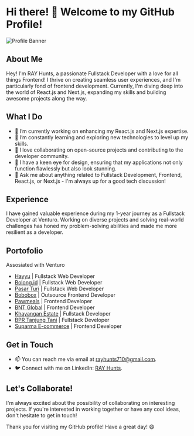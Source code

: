 # Hi there! 👋 Welcome to my GitHub Profile!

![Profile Banner](https://avatars.githubusercontent.com/u/89432606?v=4)

## About Me
Hey! I'm RAY Hunts, a passionate Fullstack Developer with a love for all things Frontend! I thrive on creating seamless user experiences, and I'm particularly fond of frontend development. Currently, I'm diving deep into the world of React.js and Next.js, expanding my skills and building awesome projects along the way.

## What I Do
- 🔭 I’m currently working on enhancing my React.js and Next.js expertise.
- 🌱 I’m constantly learning and exploring new technologies to level up my skills.
- 👯 I love collaborating on open-source projects and contributing to the developer community.
- 🎨 I have a keen eye for design, ensuring that my applications not only function flawlessly but also look stunning.
- 💬 Ask me about anything related to Fullstack Development, Frontend, React.js, or Next.js - I'm always up for a good tech discussion!

## Experience
I have gained valuable experience during my 1-year journey as a Fullstack Developer at Venturo. Working on diverse projects and solving real-world challenges has honed my problem-solving abilities and made me more resilient as a developer.

## Portofolio 
Assosiated with Venturo
- [Hayyu](https://hayyu.id/) | Fullstack Web Developer
- [Bolong.id](https://bolong.id) | Fullstack Web Developer
- [Pasar Turi](https://pasarturi.id) | Fullstack Web Developer
- [Bobobox](https://bobobox.com/) | Outsource Frontend Developer
- [Pawmeals](https://pawmeals.co/) | Frontend Developer
- [BNT Global](https://bnt-global.com/) | Frontend Developer
- [Khayangan Estate](https://khayanganestate.com/) | Fullstack Developer
- [BPR Tanjung Tani](https://bprtanjungtani.co.id/) | Fullstack Developer
- [Suparma E-commerce](https://shop.ptsuparmatbk.com/) | Frontend Developer

## Get in Touch
- 📫 You can reach me via email at [rayhunts710@gmail.com](mailto:rayhunts710@gmail).
- 🐦 Connect with me on LinkedIn: [RAY Hunts](https://www.linkedin.com/in/rayhunts/).

## Let's Collaborate!
I'm always excited about the possibility of collaborating on interesting projects. If you're interested in working together or have any cool ideas, don't hesitate to get in touch!

Thank you for visiting my GitHub profile! Have a great day! 😄
